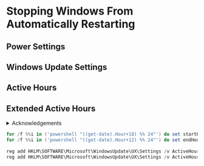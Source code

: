 # Stopping Windows From Automatically Restarting

## Power Settings

## Windows Update Settings

## Active Hours

## Extended Active Hours

<details>
<summary>Acknowledgements</summary>

> [PowerShell Script and Solution Provided by Michael 'The Curate' on Microsoft Answers](https://answers.microsoft.com/en-us/windows/forum/all/how-to-disable-windows-11-automatic-reboots/d7766f02-59a1-48f4-af6e-761345704ead)

</details>


```powershell
for /f %%i in ('powershell "((get-date).Hour+18) %% 24"') do set startHour=%%i
for /f %%i in ('powershell "((get-date).Hour+12) %% 24"') do set endHour=%%i
 
reg add HKLM\SOFTWARE\Microsoft\WindowsUpdate\UX\Settings /v ActiveHoursStart /t REG_DWORD /d %startHour% /f 
reg add HKLM\SOFTWARE\Microsoft\WindowsUpdate\UX\Settings /v ActiveHoursEnd /t REG_DWORD /d %endHour% /f 
```


